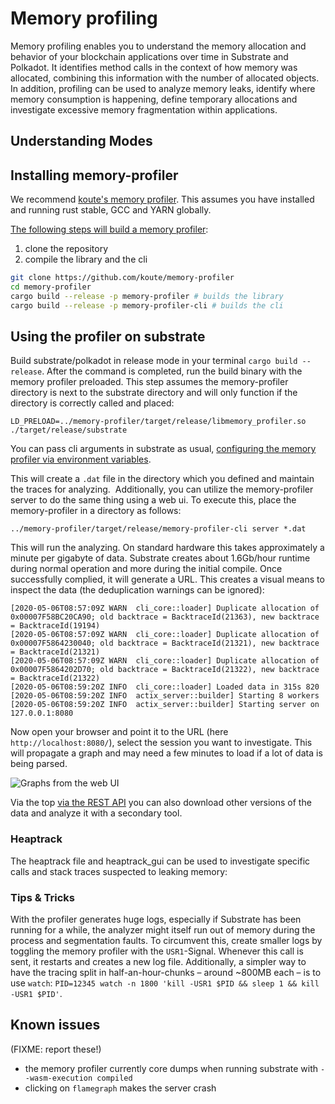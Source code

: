 # Memory profiling

Memory profiling enables you to understand the memory allocation and behavior of your blockchain applications over time in Substrate and Polkadot. It identifies method calls in the context of how memory was allocated, combining this information with the number of allocated objects. In addition, profiling can be used to analyze memory leaks, identify where memory consumption is happening, define temporary allocations and investigate excessive memory fragmentation within applications. 

## Understanding Modes

## Installing memory-profiler

We recommend [koute's memory profiler](https://github.com/koute/memory-profiler).
This assumes you have installed and running rust stable, GCC and YARN globally. 

[The following steps will build a memory profiler](https://github.com/koute/memory-profiler#building):

1. clone the repository
2. compile the library and the cli

```bash
git clone https://github.com/koute/memory-profiler
cd memory-profiler
cargo build --release -p memory-profiler # builds the library
cargo build --release -p memory-profiler-cli # builds the cli

```

## Using the profiler on substrate

Build substrate/polkadot in release mode in your terminal `cargo build --release`. After the command is completed, run the build binary with the memory profiler preloaded. This step assumes the memory-profiler directory is next to the substrate directory and will only function if the directory is correctly called and placed:

```
LD_PRELOAD=../memory-profiler/target/release/libmemory_profiler.so ./target/release/substrate
```

You can pass cli arguments in substrate as usual, [configuring the memory profiler via environment variables](https://github.com/koute/memory-profiler#environment-variables-used-by-libmemory_profilerso).

This will create a `.dat` file in the directory which you defined and maintain the traces for analyzing. 
Additionally, you can utilize the memory-profiler server to do the same thing using a web ui. 
To execute this, place the memory-profiler in a directory as follows:

```
../memory-profiler/target/release/memory-profiler-cli server *.dat

```

This will run the analyzing. On standard hardware this takes approximately a minute per gigabyte of data. Substrate creates about 1.6Gb/hour runtime during normal operation and more during the initial compile. Once successfully complied, it will generate a URL. This creates a visual means to inspect the data (the deduplication warnings can be ignored):

```
[2020-05-06T08:57:09Z WARN  cli_core::loader] Duplicate allocation of 0x00007F58BC20CA90; old backtrace = BacktraceId(21363), new backtrace = BacktraceId(19194)
[2020-05-06T08:57:09Z WARN  cli_core::loader] Duplicate allocation of 0x00007F5864230040; old backtrace = BacktraceId(21321), new backtrace = BacktraceId(21321)
[2020-05-06T08:57:09Z WARN  cli_core::loader] Duplicate allocation of 0x00007F5864202D70; old backtrace = BacktraceId(21322), new backtrace = BacktraceId(21322)
[2020-05-06T08:59:20Z INFO  cli_core::loader] Loaded data in 315s 820
[2020-05-06T08:59:20Z INFO  actix_server::builder] Starting 8 workers
[2020-05-06T08:59:20Z INFO  actix_server::builder] Starting server on 127.0.0.1:8080
```

Now open your browser and point it to the URL (here `http://localhost:8080/`), select the session you want to investigate. This will propagate a graph and may need a few minutes to load if a lot of data is being parsed.

![Graphs from the web UI](https://github.com/substrate-developer-hub/substrate-developer-hub.github.io/blob/source/docs/assets/memory-graph.png)


Via the top [via the REST API](https://github.com/koute/memory-profiler#rest-api-exposed-by-memory-profiler-cli-server) you can also download other versions of the data and analyze it with a secondary tool.

### Heaptrack

The heaptrack file and heaptrack_gui can be used to investigate specific calls and stack traces suspected to leaking memory:

### Tips & Tricks

With the profiler generates huge logs, especially if Substrate has been running for a while, the analyzer might itself run out of memory during the process and segmentation faults. To circumvent this, create smaller logs by toggling the memory profiler with the `USR1`-Signal. Whenever this call is sent, it restarts and creates a new log file. Additionally, a simpler way to have the tracing split in half-an-hour-chunks – around ~800MB each – is to use `watch`: `PID=12345 watch -n 1800 'kill -USR1 $PID && sleep 1 && kill -USR1 $PID'`.

## Known issues

(FIXME: report these!)


- the memory profiler currently core dumps when running substrate with `--wasm-execution compiled`
- clicking on `flamegraph` makes the server crash
